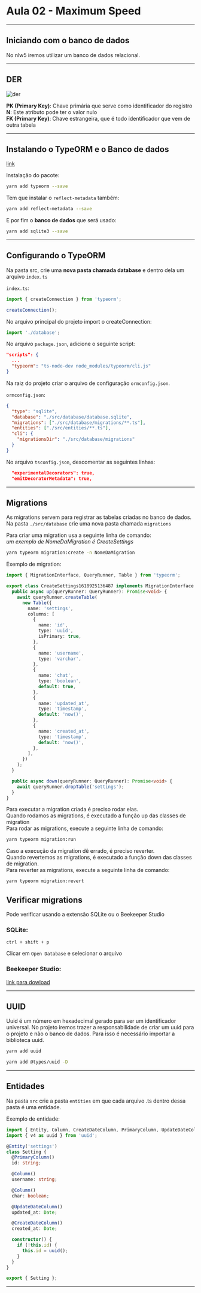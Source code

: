 # Aula 02 - Maximum Speed

---

## Iniciando com o banco de dados

No nlw5 iremos utilizar um banco de dados relacional.

---

## DER

![der](../.readme-folder/projeto_nlw/der.png)

**PK (Primary Key)**: Chave primária que serve como identificador do registro  
**N**: Este atributo pode ter o valor nulo  
**FK (Primary Key)**: Chave estrangeira, que é todo identificador que vem de outra tabela

---

## Instalando o TypeORM e o Banco de dados

[link](https://typeorm.io/#/)

Instalação do pacote:

```bash
yarn add typeorm --save
```

Tem que instalar o `reflect-metadata` também:

```bash
yarn add reflect-metadata --save
```

E por fim o **banco de dados** que será usado:

```bash
yarn add sqlite3 --save
```

---

## Configurando o TypeORM

Na pasta src, crie uma **nova pasta chamada database** e dentro dela um arquivo `index.ts`

`index.ts`:

```ts
import { createConnection } from 'typeorm';

createConnection();
```

No arquivo principal do projeto import o createConnection:

```ts
import './database';
```

No arquivo `package.json`, adicione o seguinte script:

```json
"scripts": {
  ...
  "typeorm": "ts-node-dev node_modules/typeorm/cli.js"
}
```

Na raiz do projeto criar o arquivo de configuração `ormconfig.json`.

`ormconfig.json`:

```json
{
  "type": "sqlite",
  "database": "./src/database/database.sqlite",
  "migrations": ["./src/database/migrations/**.ts"],
  "entities": ["./src/entities/**.ts"],
  "cli": {
    "migrationsDir": "./src/database/migrations"
  }
}
```

No arquivo `tsconfig.json`, descomentar as seguintes linhas:

```json
  "experimentalDecorators": true,
  "emitDecoratorMetadata": true,
```

---

## Migrations

As migrations servem para registrar as tabelas criadas no banco de dados. Na pasta `./src/database` crie uma nova pasta chamada `migrations`

Para criar uma migration usa a seguinte linha de comando:  
_um exemplo de NomeDaMigration é CreateSettings_

```bash
yarn typeorm migration:create -n NomeDaMigration
```

Exemplo de migration:

```ts
import { MigrationInterface, QueryRunner, Table } from 'typeorm';

export class CreateSettings1618925136487 implements MigrationInterface {
  public async up(queryRunner: QueryRunner): Promise<void> {
    await queryRunner.createTable(
      new Table({
        name: 'settings',
        columns: [
          {
            name: 'id',
            type: 'uuid',
            isPrimary: true,
          },
          {
            name: 'username',
            type: 'varchar',
          },
          {
            name: 'chat',
            type: 'boolean',
            default: true,
          },
          {
            name: 'updated_at',
            type: 'timestamp',
            default: 'now()',
          },
          {
            name: 'created_at',
            type: 'timestamp',
            default: 'now()',
          },
        ],
      })
    );
  }

  public async down(queryRunner: QueryRunner): Promise<void> {
    await queryRunner.dropTable('settings');
  }
}
```

Para executar a migration criada é preciso rodar elas.  
Quando rodamos as migrations, é executado a função up das classes de migration  
Para rodar as migrations, execute a seguinte linha de comando:

```bash
yarn typeorm migration:run
```

Caso a execução da migration dê errado, é preciso reverter.  
Quando revertemos as migrations, é executado a função down das classes de migration.  
Para reverter as migrations, execute a seguinte linha de comando:

```bash
yarn typeorm migration:revert
```

## Verificar migrations

Pode verificar usando a extensão SQLite ou o Beekeeper Studio

### **SQLite**:

`ctrl + shift + p`

Clicar em `Open Database` e selecionar o arquivo

### **Beekeeper Studio**:

[link para dowload](https://www.beekeeperstudio.io/)

---

## UUID

Uuid é um número em hexadecimal gerado para ser um identificador universal. No projeto iremos trazer a responsabilidade de criar um uuid para o projeto e não o banco de dados. Para isso é necessário importar a biblioteca uuid.

```bash
yarn add uuid
```

```bash
yarn add @types/uuid -D
```

---

## Entidades

Na pasta `src` crie a pasta `entities` em que cada arquivo .ts dentro dessa pasta é uma entidade.

Exemplo de entidade:

```ts
import { Entity, Column, CreateDateColumn, PrimaryColumn, UpdateDateColumn } from 'typeorm';
import { v4 as uuid } from 'uuid';

@Entity('settings')
class Setting {
  @PrimaryColumn()
  id: string;

  @Column()
  username: string;

  @Column()
  char: boolean;

  @UpdateDateColumn()
  updated_at: Date;

  @CreateDateColumn()
  created_at: Date;

  constructor() {
    if (!this.id) {
      this.id = uuid();
    }
  }
}

export { Setting };
```

---
